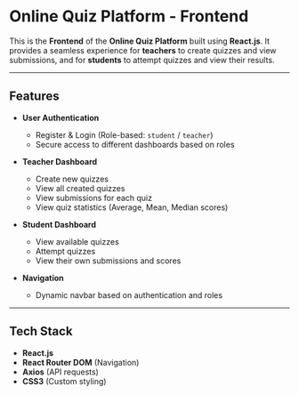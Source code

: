 # Online Quiz Platform - Frontend

This is the **Frontend** of the **Online Quiz Platform** built using **React.js**. It provides a seamless experience for **teachers** to create quizzes and view submissions, and for **students** to attempt quizzes and view their results.

---

##  Features

- **User Authentication**
  - Register & Login (Role-based: `student` / `teacher`)
  - Secure access to different dashboards based on roles

- **Teacher Dashboard**
  - Create new quizzes
  - View all created quizzes
  - View submissions for each quiz
  - View quiz statistics (Average, Mean, Median scores)

- **Student Dashboard**
  - View available quizzes
  - Attempt quizzes
  - View their own submissions and scores

- **Navigation**
  - Dynamic navbar based on authentication and roles

---

## Tech Stack

- **React.js**
- **React Router DOM** (Navigation)
- **Axios** (API requests)
- **CSS3** (Custom styling)